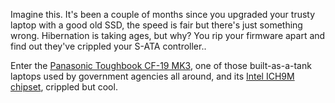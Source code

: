 Imagine this. It's been a couple of months since you upgraded your trusty laptop with a good old SSD, the speed is fair but there's just something wrong. Hibernation is taking ages, but why? You rip your firmware apart and find out they've crippled your S-ATA controller..

Enter the [Panasonic Toughbook CF-19 MK3](http://www.panasonic.com/business/toughbook/fully-rugged-laptop-toughbook-19.asp), one of those built-as-a-tank laptops used by government agencies all around, and its [Intel ICH9M chipset](http://www.intel.com/content/www/us/en/io/io-controller-hub-9-datasheet.html), crippled but cool.

